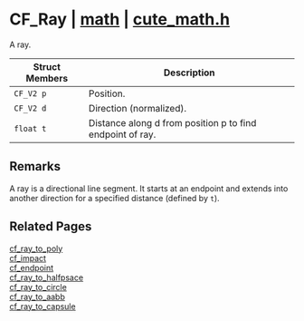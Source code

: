 # CF_Ray | [math](https://github.com/RandyGaul/cute_framework/blob/master/docs/math/README.md) | [cute_math.h](https://github.com/RandyGaul/cute_framework/blob/master/include/cute_math.h)

A ray.

Struct Members | Description
--- | ---
`CF_V2 p` | Position.
`CF_V2 d` | Direction (normalized).
`float t` | Distance along d from position p to find endpoint of ray.

## Remarks

A ray is a directional line segment. It starts at an endpoint and extends into another direction for a specified distance (defined by `t`).

## Related Pages

[cf_ray_to_poly](https://github.com/RandyGaul/cute_framework/blob/master/docs/math/cf_ray_to_poly.md)  
[cf_impact](https://github.com/RandyGaul/cute_framework/blob/master/docs/math/cf_impact.md)  
[cf_endpoint](https://github.com/RandyGaul/cute_framework/blob/master/docs/math/cf_endpoint.md)  
[cf_ray_to_halfpsace](https://github.com/RandyGaul/cute_framework/blob/master/docs/math/cf_ray_to_halfpsace.md)  
[cf_ray_to_circle](https://github.com/RandyGaul/cute_framework/blob/master/docs/math/cf_ray_to_circle.md)  
[cf_ray_to_aabb](https://github.com/RandyGaul/cute_framework/blob/master/docs/math/cf_ray_to_aabb.md)  
[cf_ray_to_capsule](https://github.com/RandyGaul/cute_framework/blob/master/docs/math/cf_ray_to_capsule.md)  
